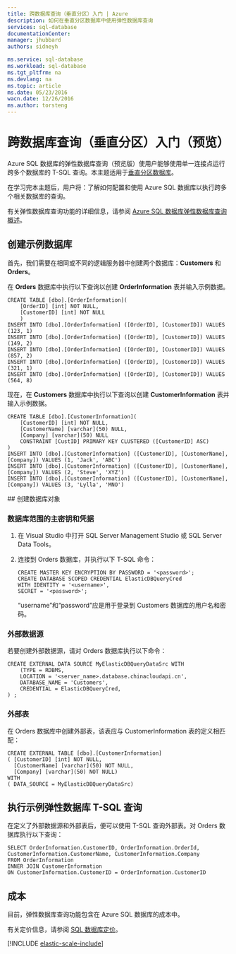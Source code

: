 ```yaml
---
title: 跨数据库查询（垂直分区）入门 | Azure
description: 如何在垂直分区数据库中使用弹性数据库查询
services: sql-database
documentationCenter: 
manager: jhubbard
authors: sidneyh

ms.service: sql-database
ms.workload: sql-database
ms.tgt_pltfrm: na
ms.devlang: na
ms.topic: article
ms.date: 05/23/2016
wacn.date: 12/26/2016
ms.author: torsteng
---
```


# 跨数据库查询（垂直分区）入门（预览）

Azure SQL 数据库的弹性数据库查询（预览版）使用户能够使用单一连接点运行跨多个数据库的 T-SQL 查询。本主题适用于[垂直分区数据库](./sql-database-elastic-query-vertical-partitioning.md)。

在学习完本主题后，用户将：了解如何配置和使用 Azure SQL 数据库以执行跨多个相关数据库的查询。

有关弹性数据库查询功能的详细信息，请参阅 [Azure SQL 数据库弹性数据库查询概述](./sql-database-elastic-query-overview.md)。

## 创建示例数据库

首先，我们需要在相同或不同的逻辑服务器中创建两个数据库：**Customers** 和 **Orders**。

在 **Orders** 数据库中执行以下查询以创建 **OrderInformation** 表并输入示例数据。

```
CREATE TABLE [dbo].[OrderInformation]( 
    [OrderID] [int] NOT NULL, 
    [CustomerID] [int] NOT NULL 
    ) 
INSERT INTO [dbo].[OrderInformation] ([OrderID], [CustomerID]) VALUES (123, 1) 
INSERT INTO [dbo].[OrderInformation] ([OrderID], [CustomerID]) VALUES (149, 2) 
INSERT INTO [dbo].[OrderInformation] ([OrderID], [CustomerID]) VALUES (857, 2) 
INSERT INTO [dbo].[OrderInformation] ([OrderID], [CustomerID]) VALUES (321, 1) 
INSERT INTO [dbo].[OrderInformation] ([OrderID], [CustomerID]) VALUES (564, 8) 
```

现在，在 **Customers** 数据库中执行以下查询以创建 **CustomerInformation** 表并输入示例数据。

```
CREATE TABLE [dbo].[CustomerInformation]( 
    [CustomerID] [int] NOT NULL, 
    [CustomerName] [varchar](50) NULL, 
    [Company] [varchar](50) NULL 
    CONSTRAINT [CustID] PRIMARY KEY CLUSTERED ([CustomerID] ASC) 
) 
INSERT INTO [dbo].[CustomerInformation] ([CustomerID], [CustomerName], [Company]) VALUES (1, 'Jack', 'ABC') 
INSERT INTO [dbo].[CustomerInformation] ([CustomerID], [CustomerName], [Company]) VALUES (2, 'Steve', 'XYZ') 
INSERT INTO [dbo].[CustomerInformation] ([CustomerID], [CustomerName], [Company]) VALUES (3, 'Lylla', 'MNO') 
```

##<a name="create-database-objects"></a> 创建数据库对象
### 数据库范围的主密钥和凭据

1. 在 Visual Studio 中打开 SQL Server Management Studio 或 SQL Server Data Tools。
2. 连接到 Orders 数据库，并执行以下 T-SQL 命令：

    ```
    CREATE MASTER KEY ENCRYPTION BY PASSWORD = '<password>'; 
    CREATE DATABASE SCOPED CREDENTIAL ElasticDBQueryCred 
    WITH IDENTITY = '<username>', 
    SECRET = '<password>';  
    ```

    “username”和“password”应是用于登录到 Customers 数据库的用户名和密码。

### 外部数据源
若要创建外部数据源，请对 Orders 数据库执行以下命令：

```
CREATE EXTERNAL DATA SOURCE MyElasticDBQueryDataSrc WITH 
    (TYPE = RDBMS, 
    LOCATION = '<server_name>.database.chinacloudapi.cn', 
    DATABASE_NAME = 'Customers', 
    CREDENTIAL = ElasticDBQueryCred, 
) ;
```

### 外部表
在 Orders 数据库中创建外部表，该表应与 CustomerInformation 表的定义相匹配：

```
CREATE EXTERNAL TABLE [dbo].[CustomerInformation] 
( [CustomerID] [int] NOT NULL, 
  [CustomerName] [varchar](50) NOT NULL, 
  [Company] [varchar](50) NOT NULL) 
WITH 
( DATA_SOURCE = MyElasticDBQueryDataSrc) 
```

## 执行示例弹性数据库 T-SQL 查询

在定义了外部数据源和外部表后，便可以使用 T-SQL 查询外部表。对 Orders 数据库执行以下查询：

```
SELECT OrderInformation.CustomerID, OrderInformation.OrderId, CustomerInformation.CustomerName, CustomerInformation.Company 
FROM OrderInformation 
INNER JOIN CustomerInformation 
ON CustomerInformation.CustomerID = OrderInformation.CustomerID 
```

## 成本

目前，弹性数据库查询功能包含在 Azure SQL 数据库的成本中。

有关定价信息，请参阅 [SQL 数据库定价](https://www.azure.cn/pricing/details/sql-database/)。

[!INCLUDE [elastic-scale-include](../../includes/elastic-scale-include.md)]

<!--Image references-->

<!--anchors-->

<!---HONumber=Mooncake_Quality_Review_1215_2016-->